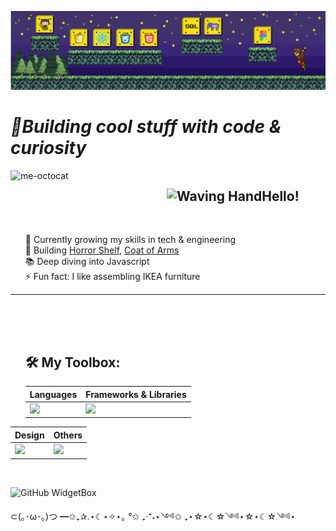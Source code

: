 ![Header](./header.png)

# _🚀Building cool stuff with code & curiosity_

<div id="user-content-toc">  
<img src="https://github.com/KarynaMisnik/KarynaMisnik/assets/96831988/997d3e8b-7ac0-44ee-a88c-bca826ac7a20" alt="me-octocat" width="250" height="auto" align="left" />

<ul><summary list-style-type: none;><h2  style="display: inline-block;"><img src="https://raw.githubusercontent.com/Tarikul-Islam-Anik/Animated-Fluent-Emojis/master/Emojis/Hand%20gestures/Waving%20Hand.png" alt="Waving Hand" width="30" height="30"/>Hello!</h2><br><br>
</summary></ul>
</div>

<ul style="list-style-type: none;">
<li>🌱 Currently growing my skills in tech & engineering</li>
<li>🔭 Building <a href="https://github.com/KarynaMisnik/horror-shelf">Horror Shelf</a>, <a href="https://github.com/KarynaMisnik/coat-of-arms">Coat of Arms</a></li>
<li>📚 Deep diving into Javascript</li>
<li>⚡ Fun fact: I like assembling IKEA furniture
</li>
</ul>

---

 <div id="user-content-toc"> <ul><summary list-style-type: none;> <h2  style="display: inline-block;"><h2> 🛠️ My Toolbox:</h2></summary></ul></div>

 <div id="user-content-toc"> <ul><summary list-style-type: none;>
<table>
  <thead>
    <tr>
      <th>Languages</th>
      <th>Frameworks & Libraries</th>
    </tr>
  </thead>
  <tbody>
    <tr>
      <td><img  src='https://skillicons.dev/icons?i=js,c,html,css,sql'></td>
      <td><img src='https://skillicons.dev/icons?i=react,materialui,vite'></td>
    </tr>
  </tbody>
</table>
</summary></ul></div>

<table>
  <thead>
    <tr>
      <th>Design</th>
      <th>Others</th>
    </tr>
  </thead>
  <tbody>
    <tr>
      <td><img src='https://skillicons.dev/icons?i=figma'></td>
      <td><img src='https://skillicons.dev/icons?i=git,ubuntu,md,vscode,matlab,arduino'></td>
    </tr>
  </tbody>
</table>

<br>

![GitHub WidgetBox](https://github-widgetbox.vercel.app/api/profile?username=KarynaMisnik&data=repositories,stars,commits&theme=nautilus)

⊂(｡･ω･｡)つ ━✩₊✰.⋆☾⋆✧⋆｡ °✩ ₊‧⁺˖⋆༺✩ ₊⋆☆⋆☾☆༺⋆☆⋆☾☆༺⋆

